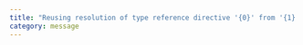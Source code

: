 ```yaml
---
title: "Reusing resolution of type reference directive '{0}' from '{1}' of old program, it was successfully resolved to '{2}' with Package ID '{3}'."
category: message
---
```

